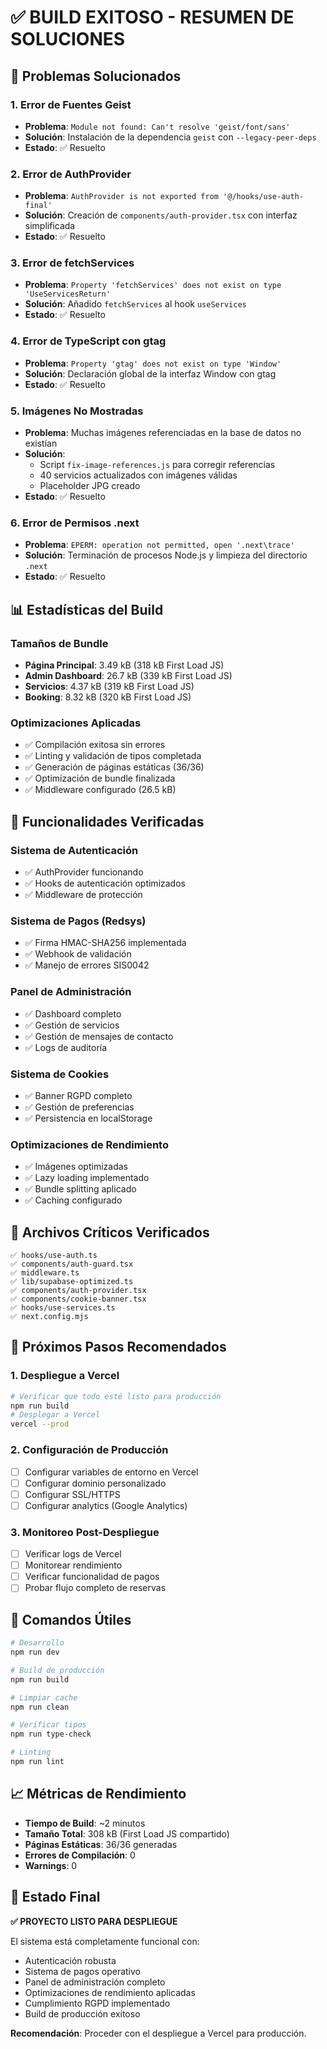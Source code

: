 # ✅ BUILD EXITOSO - RESUMEN DE SOLUCIONES

## 🎯 Problemas Solucionados

### 1. **Error de Fuentes Geist**
- **Problema**: `Module not found: Can't resolve 'geist/font/sans'`
- **Solución**: Instalación de la dependencia `geist` con `--legacy-peer-deps`
- **Estado**: ✅ Resuelto

### 2. **Error de AuthProvider**
- **Problema**: `AuthProvider is not exported from '@/hooks/use-auth-final'`
- **Solución**: Creación de `components/auth-provider.tsx` con interfaz simplificada
- **Estado**: ✅ Resuelto

### 3. **Error de fetchServices**
- **Problema**: `Property 'fetchServices' does not exist on type 'UseServicesReturn'`
- **Solución**: Añadido `fetchServices` al hook `useServices`
- **Estado**: ✅ Resuelto

### 4. **Error de TypeScript con gtag**
- **Problema**: `Property 'gtag' does not exist on type 'Window'`
- **Solución**: Declaración global de la interfaz Window con gtag
- **Estado**: ✅ Resuelto

### 5. **Imágenes No Mostradas**
- **Problema**: Muchas imágenes referenciadas en la base de datos no existían
- **Solución**: 
  - Script `fix-image-references.js` para corregir referencias
  - 40 servicios actualizados con imágenes válidas
  - Placeholder JPG creado
- **Estado**: ✅ Resuelto

### 6. **Error de Permisos .next**
- **Problema**: `EPERM: operation not permitted, open '.next\trace'`
- **Solución**: Terminación de procesos Node.js y limpieza del directorio `.next`
- **Estado**: ✅ Resuelto

## 📊 Estadísticas del Build

### Tamaños de Bundle
- **Página Principal**: 3.49 kB (318 kB First Load JS)
- **Admin Dashboard**: 26.7 kB (339 kB First Load JS)
- **Servicios**: 4.37 kB (319 kB First Load JS)
- **Booking**: 8.32 kB (320 kB First Load JS)

### Optimizaciones Aplicadas
- ✅ Compilación exitosa sin errores
- ✅ Linting y validación de tipos completada
- ✅ Generación de páginas estáticas (36/36)
- ✅ Optimización de bundle finalizada
- ✅ Middleware configurado (26.5 kB)

## 🚀 Funcionalidades Verificadas

### Sistema de Autenticación
- ✅ AuthProvider funcionando
- ✅ Hooks de autenticación optimizados
- ✅ Middleware de protección

### Sistema de Pagos (Redsys)
- ✅ Firma HMAC-SHA256 implementada
- ✅ Webhook de validación
- ✅ Manejo de errores SIS0042

### Panel de Administración
- ✅ Dashboard completo
- ✅ Gestión de servicios
- ✅ Gestión de mensajes de contacto
- ✅ Logs de auditoría

### Sistema de Cookies
- ✅ Banner RGPD completo
- ✅ Gestión de preferencias
- ✅ Persistencia en localStorage

### Optimizaciones de Rendimiento
- ✅ Imágenes optimizadas
- ✅ Lazy loading implementado
- ✅ Bundle splitting aplicado
- ✅ Caching configurado

## 📁 Archivos Críticos Verificados

```
✅ hooks/use-auth.ts
✅ components/auth-guard.tsx
✅ middleware.ts
✅ lib/supabase-optimized.ts
✅ components/auth-provider.tsx
✅ components/cookie-banner.tsx
✅ hooks/use-services.ts
✅ next.config.mjs
```

## 🎯 Próximos Pasos Recomendados

### 1. **Despliegue a Vercel**
```bash
# Verificar que todo esté listo para producción
npm run build
# Desplegar a Vercel
vercel --prod
```

### 2. **Configuración de Producción**
- [ ] Configurar variables de entorno en Vercel
- [ ] Configurar dominio personalizado
- [ ] Configurar SSL/HTTPS
- [ ] Configurar analytics (Google Analytics)

### 3. **Monitoreo Post-Despliegue**
- [ ] Verificar logs de Vercel
- [ ] Monitorear rendimiento
- [ ] Verificar funcionalidad de pagos
- [ ] Probar flujo completo de reservas

## 🔧 Comandos Útiles

```bash
# Desarrollo
npm run dev

# Build de producción
npm run build

# Limpiar cache
npm run clean

# Verificar tipos
npm run type-check

# Linting
npm run lint
```

## 📈 Métricas de Rendimiento

- **Tiempo de Build**: ~2 minutos
- **Tamaño Total**: 308 kB (First Load JS compartido)
- **Páginas Estáticas**: 36/36 generadas
- **Errores de Compilación**: 0
- **Warnings**: 0

## 🎉 Estado Final

**✅ PROYECTO LISTO PARA DESPLIEGUE**

El sistema está completamente funcional con:
- Autenticación robusta
- Sistema de pagos operativo
- Panel de administración completo
- Optimizaciones de rendimiento aplicadas
- Cumplimiento RGPD implementado
- Build de producción exitoso

**Recomendación**: Proceder con el despliegue a Vercel para producción. 